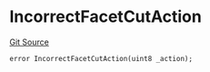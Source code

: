 # IncorrectFacetCutAction
[Git Source](https://github.com/thrackle-io/tron/blob/845c12315ef4ac1a6cc2b1c3212b2b372da974eb/src/client/token/handler/diamond/HandlerDiamondLib.sol)


```solidity
error IncorrectFacetCutAction(uint8 _action);
```

